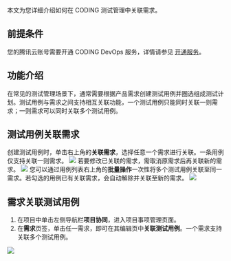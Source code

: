 本文为您详细介绍如何在 CODING 测试管理中关联需求。

## 前提条件
您的腾讯云账号需要开通 CODING DevOps 服务，详情请参见 [开通服务](https://cloud.tencent.com/document/product/1115/37268)。

## 功能介绍
在常见的测试管理场景下，通常需要根据产品需求创建测试用例并圈选组成测试计划。测试用例与需求之间支持相互关联功能，一个测试用例只能同时关联一则需求；一则需求可以同时关联多个测试用例。

## 测试用例关联需求
创建测试用例时，单击右上角的**关联需求**，选择任意一个需求进行关联。一条用例仅支持关联一则需求。
![](https://qcloudimg.tencent-cloud.cn/raw/dc216c4919adfdc5ea3b20c72a074611.png)
若要修改已关联的需求，需取消原需求后再关联新的需求。
![](https://qcloudimg.tencent-cloud.cn/raw/820a6bfcdf33bfa7b4bb48e0acc3c80c.png)
您可以通过用例列表右上角的**批量操作**一次性将多个测试用例关联至同一需求。若勾选的用例已有关联需求，会自动解除并关联至新的需求。
![](https://qcloudimg.tencent-cloud.cn/raw/45ed8fea4ec95ed1ce931dc00287e7f2.png)

## 需求关联测试用例
1.  在项目中单击左侧导航栏**项目协同**，进入项目事项管理页面。
2.  在**需求**页签，单击任一需求，即可在其编辑页中**关联测试用例**。一个需求支持关联多个测试用例。

![](https://qcloudimg.tencent-cloud.cn/raw/475ea55a6d7743ebb9101fb42a5834b1.png)
